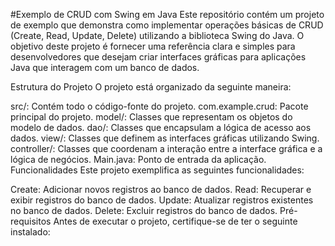 #Exemplo de CRUD com Swing em Java
Este repositório contém um projeto de exemplo que demonstra como implementar operações básicas de CRUD (Create, Read, Update, Delete) utilizando a biblioteca Swing do Java. O objetivo deste projeto é fornecer uma referência clara e simples para desenvolvedores que desejam criar interfaces gráficas para aplicações Java que interagem com um banco de dados.

Estrutura do Projeto
O projeto está organizado da seguinte maneira:

src/: Contém todo o código-fonte do projeto.
com.example.crud: Pacote principal do projeto.
model/: Classes que representam os objetos do modelo de dados.
dao/: Classes que encapsulam a lógica de acesso aos dados.
view/: Classes que definem as interfaces gráficas utilizando Swing.
controller/: Classes que coordenam a interação entre a interface gráfica e a lógica de negócios.
Main.java: Ponto de entrada da aplicação.
Funcionalidades
Este projeto exemplifica as seguintes funcionalidades:

Create: Adicionar novos registros ao banco de dados.
Read: Recuperar e exibir registros do banco de dados.
Update: Atualizar registros existentes no banco de dados.
Delete: Excluir registros do banco de dados.
Pré-requisitos
Antes de executar o projeto, certifique-se de ter o seguinte instalado:
